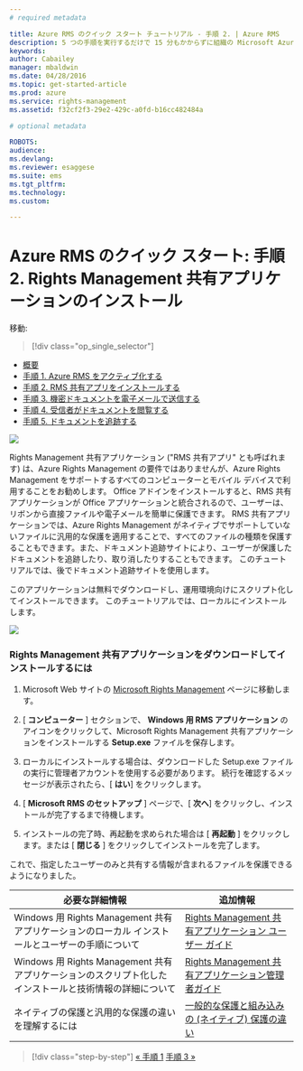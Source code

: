 ```yaml
---
# required metadata

title: Azure RMS のクイック スタート チュートリアル - 手順 2. | Azure RMS
description: 5 つの手順を実行するだけで 15 分もかからずに組織の Microsoft Azure Rights Management を簡単に試すことができるチュートリアルの 2 番目の手順。
keywords:
author: Cabailey
manager: mbaldwin
ms.date: 04/28/2016
ms.topic: get-started-article
ms.prod: azure
ms.service: rights-management
ms.assetid: f32cf2f3-29e2-429c-a0fd-b16cc482484a

# optional metadata

ROBOTS: 
audience:
ms.devlang:
ms.reviewer: esaggese
ms.suite: ems
ms.tgt_pltfrm:
ms.technology:
ms.custom:

---
```




# Azure RMS のクイック スタート: 手順 2. Rights Management 共有アプリケーションのインストール

移動: 
> [!div class="op_single_selector"]
- [概要](quick-start-tutorial.md)
- [手順 1. Azure RMS をアクティブ化する](tutorial-step1.md)
- [手順 2. RMS 共有アプリをインストールする](tutorial-step2.md)
- [手順 3. 機密ドキュメントを電子メールで送信する](tutorial-step3.md)
- [手順 4. 受信者がドキュメントを閲覧する](tutorial-step4.md)
- [手順 5. ドキュメントを追跡する](tutorial-step5.md)


![](../media/AzRMS_QuickStartSteps2.PNG)

Rights Management 共有アプリケーション ("RMS 共有アプリ" とも呼ばれます) は、Azure Rights Management の要件ではありませんが、Azure Rights Management をサポートするすべてのコンピューターとモバイル デバイスで利用することをお勧めします。 Office アドインをインストールすると、RMS 共有アプリケーションが Office アプリケーションと統合されるので、ユーザーは、リボンから直接ファイルや電子メールを簡単に保護できます。 RMS 共有アプリケーションでは、Azure Rights Management がネイティブでサポートしていないファイルに汎用的な保護を適用することで、すべてのファイルの種類を保護することもできます。また、ドキュメント追跡サイトにより、ユーザーが保護したドキュメントを追跡したり、取り消したりすることもできます。 このチュートリアルでは、後でドキュメント追跡サイトを使用します。

このアプリケーションは無料でダウンロードし、運用環境向けにスクリプト化してインストールできます。 このチュートリアルでは、ローカルにインストールします。

![](../media/AzRMS_Tutorial_2_Screenshots.png)

### Rights Management 共有アプリケーションをダウンロードしてインストールするには

1.  Microsoft Web サイトの [Microsoft Rights Management](http://go.microsoft.com/fwlink/?LinkId=303970) ページに移動します。

2.  [ **コンピューター** ] セクションで、 **Windows 用 RMS アプリケーション** のアイコンをクリックして、Microsoft Rights Management 共有アプリケーションをインストールする **Setup.exe** ファイルを保存します。

3.  ローカルにインストールする場合は、ダウンロードした Setup.exe ファイルの実行に管理者アカウントを使用する必要があります。 続行を確認するメッセージが表示されたら、[ **はい**] をクリックします。

4.  [ **Microsoft RMS のセットアップ** ] ページで、[ **次へ**] をクリックし、インストールが完了するまで待機します。

5.  インストールの完了時、再起動を求められた場合は [ **再起動** ] をクリックします。または [  **閉じる** ] をクリックしてインストールを完了します。

これで、指定したユーザーのみと共有する情報が含まれるファイルを保護できるようになりました。

|必要な詳細情報|追加情報|
|--------------------------------|--------------------------|
|Windows 用 Rights Management 共有アプリケーションのローカル インストールとユーザーの手順について|[Rights Management 共有アプリケーション ユーザー ガイド](../rms-client/sharing-app-user-guide.md)|
|Windows 用 Rights Management 共有アプリケーションのスクリプト化したインストールと技術情報の詳細について|[Rights Management 共有アプリケーション管理者ガイド](../rms-client/sharing-app-admin-guide.md)|
|ネイティブの保護と汎用的な保護の違いを理解するには|[一般的な保護と組み込みの (ネイティブ) 保護の違い](../rms-client/sharing-app-dialog-box.md#what-s-the-difference-between-generic-protection-and-built-in-native-protection-)|


>[!div class="step-by-step"]
[« 手順 1](quick-start-tutorial.md)
[手順 3 »](tutorial-step3.md)

<!--HONumber=Apr16_HO3-->


